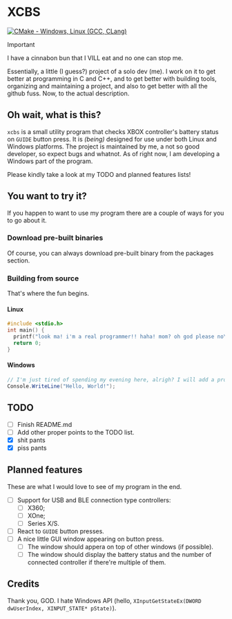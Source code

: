 # XCBS

[![CMake - Windows, Linux (GCC, CLang)](https://github.com/xc0ff/xcbs/actions/workflows/cmake-multi-platform.yml/badge.svg)](https://github.com/xc0ff/xcbs/actions/workflows/cmake-multi-platform.yml)

> [!IMPORTANT]
> I have a cinnabon bun that I VILL eat and no one can stop me.

Essentially, a little (I guess?) project of a solo dev (me). I work on it to get better at programming in C and C++, and to get better with building tools, organizing and maintaining a project, and also to get better with all the github fuss. Now, to the actual description.

## Oh wait, what is this?

`xcbs` is a small utility program that checks XBOX controller's battery status on `GUIDE` button press. It is *(being)* designed for use under both Linux and Windows platforms. The project is maintained by me, a not so good developer, so expect bugs and whatnot.
As of right now, I am developing a Windows part of the program.

Please kindly take a look at my TODO and planned features lists!

## You want to try it?

If you happen to want to use my program there are a couple of ways for you to go about it.

### Download pre-built binaries

Of course, you can always download pre-built binary from the packages section.

### Building from source

That's where the fun begins.

#### Linux

```c
#include <stdio.h>
int main() {
  printf("look ma! i'm a real programmer!! haha! mom? oh god please no\n");
  return 0;
}
```

#### Windows

```C#
// I'm just tired of spending my evening here, alrigh? I will add a proper guide later!
Console.WriteLine("Hello, World!");
```

## TODO

- [ ] Finish README.md
- [ ] Add other proper points to the TODO list.
- [x] shit pants
- [x] piss pants

## Planned features

These are what I would love to see of my program in the end.

- [ ] Support for USB and BLE connection type controllers:
  - [ ] X360;
  - [ ] XOne;
  - [ ] Series X/S.
- [ ] React to `GUIDE` button presses.
- [ ] A nice little GUI window appearing on button press.
  - [ ] The window should appera on top of other windows (if possible).
  - [ ] The window should display the battery status and the number of connected controller if there're multiple of them.

## Credits

Thank you, GOD. I hate Windows API (hello, `XInputGetStateEx(DWORD dwUserIndex, XINPUT_STATE* pState)`).
